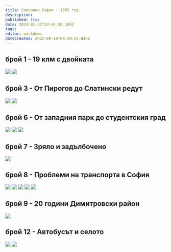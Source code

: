 ```yaml
---
title: Списание София - 1965 год.
description: 
published: true
date: 2024-01-31T14:44:42.109Z
tags: 
editor: markdown
dateCreated: 2022-08-10T08:59:24.845Z
---
```


## брой 1 - 19 клм с двойката
<img src="http://46.10.181.183:1518/trinmo/literature/spisanie-sofia/sof_1965_kn1_0014-1.jpg"/>
<img src="http://46.10.181.183:1518/trinmo/literature/spisanie-sofia/sof_1965_kn1_0015-1.jpg"/>

## брой 3 - От Пирогов до Слатински редут
<img src="http://46.10.181.183:1518/trinmo/literature/spisanie-sofia/sof_1965_kn3_0014-1.jpg"/>
<img src="http://46.10.181.183:1518/trinmo/literature/spisanie-sofia/sof_1965_kn3_0015-1.jpg"/>

## брой 6 - От западния парк до студентския град

<img src="http://46.10.181.183:1518/trinmo/literature/spisanie-sofia/sof_1965_kn6_0010-1.jpg"/>
<img src="http://46.10.181.183:1518/trinmo/literature/spisanie-sofia/sof_1965_kn6_0011-1.jpg"/>
<img src="http://46.10.181.183:1518/trinmo/literature/spisanie-sofia/sof_1965_kn6_0012-1.jpg"/>

## брой 7 - Зряло и задълбочено
<img src="http://46.10.181.183:1518/trinmo/literature/spisanie-sofia/sof_1965_kn7_0003-1.jpg"/>

## брой 8 - Проблеми на транспорта в София
<img src="http://46.10.181.183:1518/trinmo/literature/spisanie-sofia/sof_1965_kn8_0003-1.jpg"/>

<img src="http://46.10.181.183:1518/trinmo/literature/spisanie-sofia/sof_1965_kn8_0004-1.jpg"/>
<img src="http://46.10.181.183:1518/trinmo/literature/spisanie-sofia/sof_1965_kn8_0005-1.jpg"/>
<img src="http://46.10.181.183:1518/trinmo/literature/spisanie-sofia/sof_1965_kn8_0006-1.jpg"/>
<img src="http://46.10.181.183:1518/trinmo/literature/spisanie-sofia/sof_1965_kn8_0007-1.jpg"/>


## брой 9 - 20 години Димитровски район
<img src="http://46.10.181.183:1518/trinmo/literature/spisanie-sofia/sof_1965_kn9_0004-1.jpg"/>

## брой 12 - Автобусът и селото
<img src="http://46.10.181.183:1518/trinmo/literature/spisanie-sofia/sof_1965_kn12_0019-1.jpg"/>
<img src="http://46.10.181.183:1518/trinmo/literature/spisanie-sofia/sof_1965_kn12_0020-1.jpg"/>